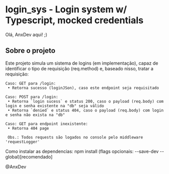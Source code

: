 # login_sys - Login system w/ Typescript, mocked credentials

Olá, AnxDev aqui! ;)

## Sobre o projeto

Este projeto simula um sistema de logins (em implementação), capaz de identificar 
o tipo de requisição (req.method) e, baseado nisso, tratar a requisição:

```
Caso: GET para /login:
 • Retorna sucesso (loginJSon), caso este endpoint seja requisitado

Caso: POST para /login:
 • Retorna `login sucess` e status 200, caso o payload (req.body) com login e senha existente na "db" seja válido
 • Retorna `denied` e status 404, caso o payload (req.body) com login e senha não exista na "db"

Caso: GET para endpoint inexistente: 
 • Retorna 404 page
 
 Obs.: Todos requests são logados no console pelo middleware 'requestLogger'
```
Como instalar as dependencias: 
npm install (flags opcionais: --save-dev --global)[recomendado]

@AnxDev
